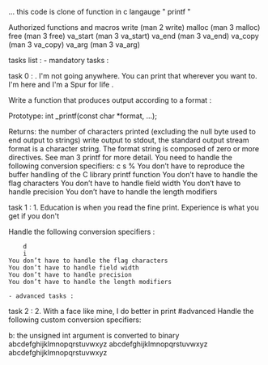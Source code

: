 ...
this code is clone of function in c langauge " printf " 

Authorized functions and macros
write (man 2 write)
malloc (man 3 malloc)
free (man 3 free)
va_start (man 3 va_start)
va_end (man 3 va_end)
va_copy (man 3 va_copy)
va_arg (man 3 va_arg)

tasks list :
	- mandatory tasks : 

task 0 : . I'm not going anywhere. You can print that wherever you want to. I'm here and I'm a Spur for life .

Write a function that produces output according to a format :

Prototype: int _printf(const char *format, ...);

Returns: the number of characters printed (excluding the null byte used to end output to strings)
write output to stdout, the standard output stream 
format is a character string. The format string is composed of zero or more directives. See man 3 printf for 	more detail. You need to handle the following conversion specifiers:
		c
		s
		%
	You don’t have to reproduce the buffer handling of the C library printf function
	You don’t have to handle the flag characters
	You don’t have to handle field width
	You don’t have to handle precision
	You don’t have to handle the length modifiers


task 1 : 1. Education is when you read the fine print. Experience is what you get if you don't

Handle the following conversion specifiers :

		d
		i
	You don’t have to handle the flag characters
	You don’t have to handle field width
	You don’t have to handle precision
	You don’t have to handle the length modifiers

	- advanced tasks : 


task 2 : 2. With a face like mine, I do better in print
#advanced
Handle the following custom conversion specifiers:

b: the unsigned int argument is converted to binary
abcdefghijklmnopqrstuvwxyz
abcdefghijklmnopqrstuvwxyz
abcdefghijklmnopqrstuvwxyz